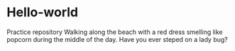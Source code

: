# Hello-world
Practice repository
Walking along the beach with a red dress smelling like popcorn during the middle of the day.
Have you ever steped on a lady bug?
